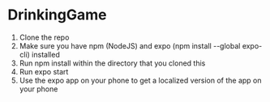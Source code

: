 # DrinkingGame

1. Clone the repo 
2. Make sure you have npm (NodeJS) and expo (npm install --global expo-cli) installed 
3. Run npm install within the directory that you cloned this 
4. Run expo start
5. Use the expo app on your phone to get a localized version of the app on your phone 

